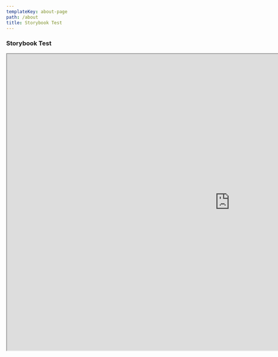 ```yaml
---
templateKey: about-page
path: /about
title: Storybook Test
---
```


### Storybook Test

<iframe
  src="https://d3calpfwu4wi3d.cloudfront.net/index.html"
  width="1200"
  height="800"
></iframe>